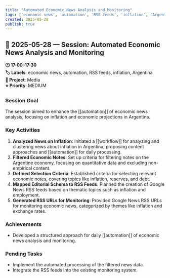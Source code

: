 ```yaml
---
title: "Automated Economic News Analysis and Monitoring"
tags: ['economic news', 'automation', 'RSS feeds', 'inflation', 'Argentina']
created: 2025-05-28
publish: true
---
```


## 📅 2025-05-28 — Session: Automated Economic News Analysis and Monitoring

**🕒 17:00–17:30**  
**🏷️ Labels**: economic news, automation, RSS feeds, inflation, Argentina  
**📂 Project**: Media  
**⭐ Priority**: MEDIUM  


### Session Goal
The session aimed to enhance the [[automation]] of economic news analysis, focusing on inflation and economic projections in Argentina.

### Key Activities
1. **Analyzed News on Inflation**: Initiated a [[workflow]] for analyzing and clustering news about inflation in Argentina, proposing content approaches and [[automation]] for daily processing.
2. **Filtered Economic Notes**: Set up criteria for filtering notes on the Argentine economy, focusing on quantitative data and excluding non-empirical content.
3. **Defined Selection Criteria**: Established criteria for selecting relevant economic notes, covering topics like inflation, reserves, and debt.
4. **Mapped Editorial Schema to RSS Feeds**: Planned the creation of Google News RSS feeds based on thematic topics such as inflation and employment.
5. **Generated RSS URLs for Monitoring**: Provided Google News RSS URLs for monitoring economic news, categorized by themes like inflation and exchange rates.

### Achievements
- Developed a structured approach for daily [[automation]] of economic news analysis and monitoring.

### Pending Tasks
- Implement the automated processing of the filtered news data.
- Integrate the RSS feeds into the existing monitoring system.
